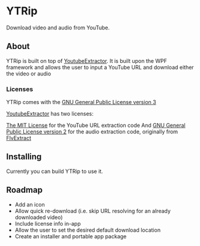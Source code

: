 # YTRip
Download video and audio from YouTube.

## About
YTRip is built on top of [YoutubeExtractor](https://github.com/flagbug/YoutubeExtractor). It is built upon the WPF framework and allows the user to input a YouTube URL and download either the video or audio

### Licenses
YTRip comes with the [GNU General Public License version 3](https://opensource.org/licenses/GPL-3.0)

[YoutubeExtractor](https://github.com/flagbug/YoutubeExtractor) has two licenses:

[The MIT License](https://opensource.org/licenses/MIT) for the YouTube URL extraction code
And
[GNU General Public License version 2](https://opensource.org/licenses/GPL-2.0) for the audio extraction code, originally from [FlvExtract](http://moitah.net)

## Installing
Currently you can build YTRip to use it.

## Roadmap
* Add an icon
* Allow quick re-download (i.e. skip URL resolving for an already downloaded video)
* Include license info in-app
* Allow the user to set the desired default download location
* Create an installer and portable app package
